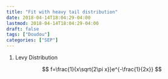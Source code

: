 ```yaml
---
title: "Fit with heavy tail distribution"
date: 2018-04-14T18:04:29-04:00
lastmod: 2018-04-14T18:04:29-04:00
draft: false
tags: ["Doudou"]
categories: ["SEP"]
---
```


1. Levy Distribution

$$
f=\frac{1}{x\sqrt{2\pi x}}e^{-\frac{1}{2x}}
$$
